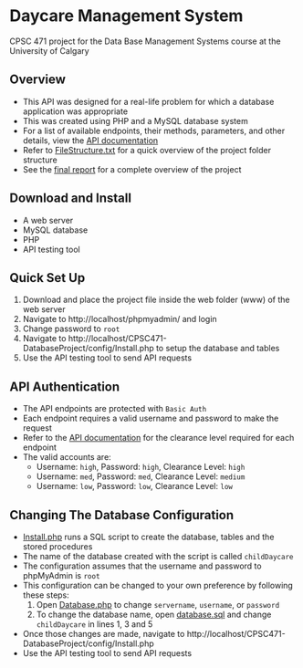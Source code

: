 # Daycare Management System

CPSC 471 project for the Data Base Management Systems course at the University of Calgary

## Overview
* This API was designed for a real-life problem for which a database application was appropriate
* This was created using PHP and a MySQL database system
* For a list of available endpoints, their methods, parameters, and other details, view the [API documentation](https://documenter.getpostman.com/view/13545898/TVmLDe7R)
* Refer to [FileStructure.txt](FileStructure.txt) for a quick overview of the project folder structure
* See the [final report](CPSC471_ProjectFinalReport.pdf) for a complete overview of the project

## Download and Install
* A web server
* MySQL database
* PHP
* API testing tool

## Quick Set Up
1. Download and place the project file inside the web folder (www) of the web server
1. Navigate to http://localhost/phpmyadmin/ and login
1. Change password to ``root``
1. Navigate to http://localhost/CPSC471-DatabaseProject/config/Install.php to setup the database and tables
1. Use the API testing tool to send API requests

## API Authentication
* The API endpoints are protected with ``Basic Auth``
* Each endpoint requires a valid username and password to make the request
* Refer to the [API documentation](https://documenter.getpostman.com/view/13545898/TVmLDe7R) for the clearance level required for each endpoint
* The valid accounts are:
    * Username: ``high``, Password: ``high``, Clearance Level: ``high``
    * Username: ``med``, Password: ``med``, Clearance Level: ``medium``
    * Username: ``low``, Password: ``low``, Clearance Level: ``low``

## Changing The Database Configuration
* [Install.php](config/Install.php) runs a SQL script to create the database, tables and the stored procedures
* The name of the database created with the script is called ``childDaycare``
* The configuration assumes that the username and password to phpMyAdmin is ``root``
* This configuration can be changed to your own preference by following these steps:
    1. Open [Database.php](config/Database.php) to change ``servername``, ``username``, or ``password``
    1. To change the database name, open [database.sql](config/database.sql) and change ``childDaycare`` in lines 1, 3 and 5
* Once those changes are made, navigate to http://localhost/CPSC471-DatabaseProject/config/Install.php
* Use the API testing tool to send API requests


